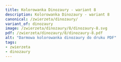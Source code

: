 ```yaml
---
title: Kolorowanka Dinozaury - wariant 8
description: Kolorowanka Dinozaury - wariant 8
canonical: /zwierzeta/dinozaury/
variant_of: dinozaury
image: /zwierzeta/dinozaury/8/dinozaury-8.svg
pdf: /zwierzeta/dinozaury/8/dinozaury-8.pdf
alt: "Darmowa kolorowanka dinozaury do druku PDF"
tags:
- zwierzeta
- dinozaury
---
```

